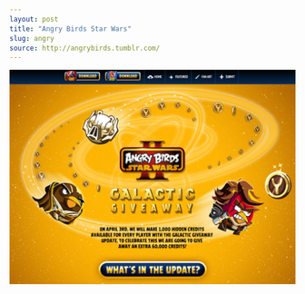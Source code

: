 ```yaml
---
layout: post 
title: "Angry Birds Star Wars"
slug: angry
source: http://angrybirds.tumblr.com/
---
```


<img src="/screenshots/angry-birds-star-wars.jpg">

